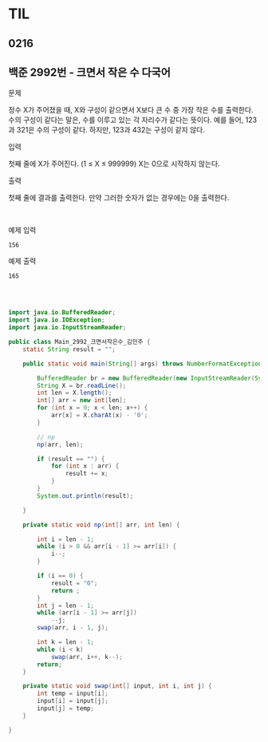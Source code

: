 # TIL

## 0216

## 백준 2992번 - 크면서 작은 수 다국어<br>

문제 <br>

정수 X가 주어졌을 때, X와 구성이 같으면서 X보다 큰 수 중 가장 작은 수를 출력한다.
수의 구성이 같다는 말은, 수를 이루고 있는 각 자리수가 같다는 뜻이다. 예를 들어, 123과 321은 수의 구성이 같다. 하지만, 123과 432는 구성이 같지 않다.

입력

첫째 줄에 X가 주어진다. (1 ≤ X ≤ 999999) X는 0으로 시작하지 않는다.

출력

첫째 줄에 결과를 출력한다. 만약 그러한 숫자가 없는 경우에는 0을 출력한다.

<br>

예제 입력
```
156
```
예제 출력
```
165
```
<br>





```java

import java.io.BufferedReader;
import java.io.IOException;
import java.io.InputStreamReader;

public class Main_2992_크면서작은수_김민주 {
	static String result = "";

	public static void main(String[] args) throws NumberFormatException, IOException {

		BufferedReader br = new BufferedReader(new InputStreamReader(System.in));
		String X = br.readLine();
		int len = X.length();
		int[] arr = new int[len];
		for (int x = 0; x < len; x++) {
			arr[x] = X.charAt(x) - '0';
		}

		// np
		np(arr, len);

		if (result == "") {
			for (int x : arr) {
				result += x;
			}
		}
		System.out.println(result);

	}

	private static void np(int[] arr, int len) {

		int i = len - 1;
		while (i > 0 && arr[i - 1] >= arr[i]) {
			i--;
		}

		if (i == 0) {
			result = "0";
			return ;
		}
		int j = len - 1;
		while (arr[i - 1] >= arr[j])
			--j;
		swap(arr, i - 1, j);

		int k = len - 1;
		while (i < k)
			swap(arr, i++, k--);
		return;
	}

	private static void swap(int[] input, int i, int j) {
		int temp = input[i];
		input[i] = input[j];
		input[j] = temp;
	}

}

```
